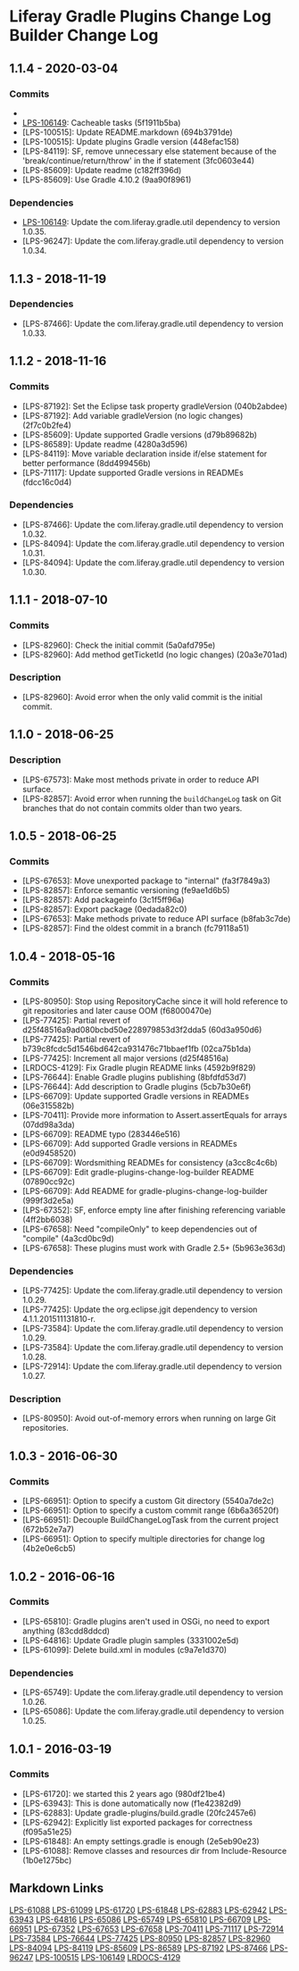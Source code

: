 # Liferay Gradle Plugins Change Log Builder Change Log

## 1.1.4 - 2020-03-04

### Commits
- [LPS-106149]: Baseline (becb322fa3)
- [LPS-106149]: Cacheable tasks (5f1911b5ba)
- [LPS-100515]: Update README.markdown (694b3791de)
- [LPS-100515]: Update plugins Gradle version (448efac158)
- [LPS-84119]: SF, remove unnecessary else statement because of the
'break/continue/return/throw' in the if statement (3fc0603e44)
- [LPS-85609]: Update readme (c182ff396d)
- [LPS-85609]: Use Gradle 4.10.2 (9aa90f8961)

### Dependencies
- [LPS-106149]: Update the com.liferay.gradle.util dependency to version 1.0.35.
- [LPS-96247]: Update the com.liferay.gradle.util dependency to version 1.0.34.

## 1.1.3 - 2018-11-19

### Dependencies
- [LPS-87466]: Update the com.liferay.gradle.util dependency to version 1.0.33.

## 1.1.2 - 2018-11-16

### Commits
- [LPS-87192]: Set the Eclipse task property gradleVersion (040b2abdee)
- [LPS-87192]: Add variable gradleVersion (no logic changes) (2f7c0b2fe4)
- [LPS-85609]: Update supported Gradle versions (d79b89682b)
- [LPS-86589]: Update readme (4280a3d596)
- [LPS-84119]: Move variable declaration inside if/else statement for better
performance (8dd499456b)
- [LPS-71117]: Update supported Gradle versions in READMEs (fdcc16c0d4)

### Dependencies
- [LPS-87466]: Update the com.liferay.gradle.util dependency to version 1.0.32.
- [LPS-84094]: Update the com.liferay.gradle.util dependency to version 1.0.31.
- [LPS-84094]: Update the com.liferay.gradle.util dependency to version 1.0.30.

## 1.1.1 - 2018-07-10

### Commits
- [LPS-82960]: Check the initial commit (5a0afd795e)
- [LPS-82960]: Add method getTicketId (no logic changes) (20a3e701ad)

### Description
- [LPS-82960]: Avoid error when the only valid commit is the initial commit.

## 1.1.0 - 2018-06-25

### Description
- [LPS-67573]: Make most methods private in order to reduce API surface.
- [LPS-82857]: Avoid error when running the `buildChangeLog` task on Git
branches that do not contain commits older than two years.

## 1.0.5 - 2018-06-25

### Commits
- [LPS-67653]: Move unexported package to "internal" (fa3f7849a3)
- [LPS-82857]: Enforce semantic versioning (fe9ae1d6b5)
- [LPS-82857]: Add packageinfo (3c1f5ff96a)
- [LPS-82857]: Export package (0edada82c0)
- [LPS-67653]: Make methods private to reduce API surface (b8fab3c7de)
- [LPS-82857]: Find the oldest commit in a branch (fc79118a51)

## 1.0.4 - 2018-05-16

### Commits
- [LPS-80950]: Stop using RepositoryCache since it will hold reference to git
repositories and later cause OOM (f68000470e)
- [LPS-77425]: Partial revert of d25f48516a9ad080bcbd50e228979853d3f2dda5
(60d3a950d6)
- [LPS-77425]: Partial revert of b739c8fcdc5d1546bd642ca931476c71bbaef1fb
(02ca75b1da)
- [LPS-77425]: Increment all major versions (d25f48516a)
- [LRDOCS-4129]: Fix Gradle plugin README links (4592b9f829)
- [LPS-76644]: Enable Gradle plugins publishing (8bfdfd53d7)
- [LPS-76644]: Add description to Gradle plugins (5cb7b30e6f)
- [LPS-66709]: Update supported Gradle versions in READMEs (06e315582b)
- [LPS-70411]: Provide more information to Assert.assertEquals for arrays
(07dd98a3da)
- [LPS-66709]: README typo (283446e516)
- [LPS-66709]: Add supported Gradle versions in READMEs (e0d9458520)
- [LPS-66709]: Wordsmithing READMEs for consistency (a3cc8c4c6b)
- [LPS-66709]: Edit gradle-plugins-change-log-builder README (07890cc92c)
- [LPS-66709]: Add README for gradle-plugins-change-log-builder (999f3d2e5a)
- [LPS-67352]: SF, enforce empty line after finishing referencing variable
(4ff2bb6038)
- [LPS-67658]: Need "compileOnly" to keep dependencies out of "compile"
(4a3cd0bc9d)
- [LPS-67658]: These plugins must work with Gradle 2.5+ (5b963e363d)

### Dependencies
- [LPS-77425]: Update the com.liferay.gradle.util dependency to version 1.0.29.
- [LPS-77425]: Update the org.eclipse.jgit dependency to version
4.1.1.201511131810-r.
- [LPS-73584]: Update the com.liferay.gradle.util dependency to version 1.0.29.
- [LPS-73584]: Update the com.liferay.gradle.util dependency to version 1.0.28.
- [LPS-72914]: Update the com.liferay.gradle.util dependency to version 1.0.27.

### Description
- [LPS-80950]: Avoid out-of-memory errors when running on large Git
repositories.

## 1.0.3 - 2016-06-30

### Commits
- [LPS-66951]: Option to specify a custom Git directory (5540a7de2c)
- [LPS-66951]: Option to specify a custom commit range (6b6a36520f)
- [LPS-66951]: Decouple BuildChangeLogTask from the current project (672b52e7a7)
- [LPS-66951]: Option to specify multiple directories for change log
(4b2e0e6cb5)

## 1.0.2 - 2016-06-16

### Commits
- [LPS-65810]: Gradle plugins aren't used in OSGi, no need to export anything
(83cdd8ddcd)
- [LPS-64816]: Update Gradle plugin samples (3331002e5d)
- [LPS-61099]: Delete build.xml in modules (c9a7e1d370)

### Dependencies
- [LPS-65749]: Update the com.liferay.gradle.util dependency to version 1.0.26.
- [LPS-65086]: Update the com.liferay.gradle.util dependency to version 1.0.25.

## 1.0.1 - 2016-03-19

### Commits
- [LPS-61720]: we started this 2 years ago (980df21be4)
- [LPS-63943]: This is done automatically now (f1e42382d9)
- [LPS-62883]: Update gradle-plugins/build.gradle (20fc2457e6)
- [LPS-62942]: Explicitly list exported packages for correctness (f095a51e25)
- [LPS-61848]: An empty settings.gradle is enough (2e5eb90e23)
- [LPS-61088]: Remove classes and resources dir from Include-Resource
(1b0e1275bc)

## Markdown Links
[LPS-61088](https://issues.liferay.com/browse/LPS-61088)
[LPS-61099](https://issues.liferay.com/browse/LPS-61099)
[LPS-61720](https://issues.liferay.com/browse/LPS-61720)
[LPS-61848](https://issues.liferay.com/browse/LPS-61848)
[LPS-62883](https://issues.liferay.com/browse/LPS-62883)
[LPS-62942](https://issues.liferay.com/browse/LPS-62942)
[LPS-63943](https://issues.liferay.com/browse/LPS-63943)
[LPS-64816](https://issues.liferay.com/browse/LPS-64816)
[LPS-65086](https://issues.liferay.com/browse/LPS-65086)
[LPS-65749](https://issues.liferay.com/browse/LPS-65749)
[LPS-65810](https://issues.liferay.com/browse/LPS-65810)
[LPS-66709](https://issues.liferay.com/browse/LPS-66709)
[LPS-66951](https://issues.liferay.com/browse/LPS-66951)
[LPS-67352](https://issues.liferay.com/browse/LPS-67352)
[LPS-67653](https://issues.liferay.com/browse/LPS-67653)
[LPS-67658](https://issues.liferay.com/browse/LPS-67658)
[LPS-70411](https://issues.liferay.com/browse/LPS-70411)
[LPS-71117](https://issues.liferay.com/browse/LPS-71117)
[LPS-72914](https://issues.liferay.com/browse/LPS-72914)
[LPS-73584](https://issues.liferay.com/browse/LPS-73584)
[LPS-76644](https://issues.liferay.com/browse/LPS-76644)
[LPS-77425](https://issues.liferay.com/browse/LPS-77425)
[LPS-80950](https://issues.liferay.com/browse/LPS-80950)
[LPS-82857](https://issues.liferay.com/browse/LPS-82857)
[LPS-82960](https://issues.liferay.com/browse/LPS-82960)
[LPS-84094](https://issues.liferay.com/browse/LPS-84094)
[LPS-84119](https://issues.liferay.com/browse/LPS-84119)
[LPS-85609](https://issues.liferay.com/browse/LPS-85609)
[LPS-86589](https://issues.liferay.com/browse/LPS-86589)
[LPS-87192](https://issues.liferay.com/browse/LPS-87192)
[LPS-87466](https://issues.liferay.com/browse/LPS-87466)
[LPS-96247](https://issues.liferay.com/browse/LPS-96247)
[LPS-100515](https://issues.liferay.com/browse/LPS-100515)
[LPS-106149](https://issues.liferay.com/browse/LPS-106149)
[LRDOCS-4129](https://issues.liferay.com/browse/LRDOCS-4129)